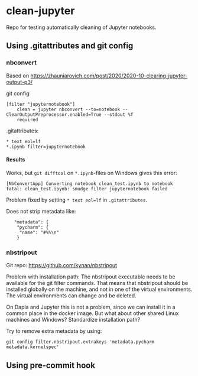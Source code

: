# clean-jupyter
Repo for testing automatically cleaning of Jupyter notebooks.

## Using .gitattributes and git config
### nbconvert
Based on https://zhauniarovich.com/post/2020/2020-10-clearing-jupyter-output-p3/

git config:
```
[filter "jupyternotebook"]
	clean = jupyter nbconvert --to=notebook --ClearOutputPreprocessor.enabled=True --stdout %f
	required

```

.gitattributes:
```
* text eol=lf
*.ipynb filter=jupyternotebook
```

#### Results
Works, but `git difftool` on `*.ipynb`-files on Windows gives this error:
```
[NbConvertApp] Converting notebook clean_test.ipynb to notebook
fatal: clean_test.ipynb: smudge filter jupyternotebook failed
```
Problem fixed by setting `* text eol=lf` in `.gitattributes`.

Does not strip metadata like:
```
   "metadata": {
    "pycharm": {
     "name": "#%%\n"
    }
```


### nbstripout
Git repo: https://github.com/kynan/nbstripout

Problem with installation path: The nbstripout executable needs to be available
for the git filter commands. That means that nbstripout should be installed globally
on the machine, and not in one of the virtual environments. The virtual environments
can change and be deleted.

On Dapla and Jupyter this is not a problem, since we can install it in a common place
in the docker image. But what about other shared Linux machines and Windows? Standardize
installation path?

Try to remove extra metadata by using:
```
git config filter.nbstripout.extrakeys 'metadata.pycharm metadata.kernelspec'
```

## Using pre-commit hook
